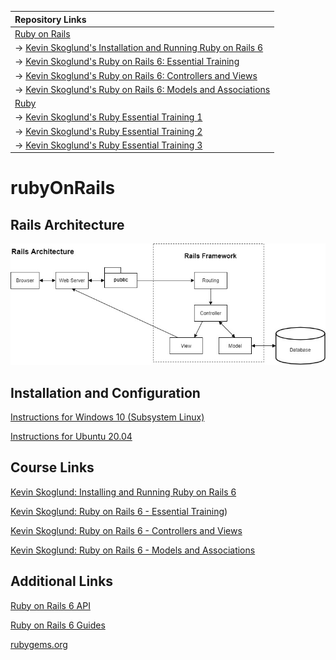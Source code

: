 | Repository Links |
| :--------------- |
| [Ruby on Rails](https://github.com/jcampbell18/rubyOnRails) |
| &#8594; [Kevin Skoglund's Installation and Running Ruby on Rails 6](https://github.com/jcampbell18/rubyOnRails/tree/main/1_Installing_Setup) |
| &#8594; [Kevin Skoglund's Ruby on Rails 6: Essential Training](https://github.com/jcampbell18/rubyOnRails/tree/main/2_RoR_Essential_Training) |
| &#8594; [Kevin Skoglund's Ruby on Rails 6: Controllers and Views](https://github.com/jcampbell18/rubyOnRails/tree/main/3_RoR_Controllers_Views) |
| &#8594; [Kevin Skoglund's Ruby on Rails 6: Models and Associations](https://github.com/jcampbell18/rubyOnRails/tree/main/4_RoR_Models_Associations) |
| [Ruby](https://github.com/jcampbell18/rubyOnRails/tree/main/ruby) |
| &#8594; [Kevin Skoglund's Ruby Essential Training 1](https://github.com/jcampbell18/rubyOnRails/tree/main/ruby/1_The_Basics) |
| &#8594; [Kevin Skoglund's Ruby Essential Training 2](https://github.com/jcampbell18/rubyOnRails/tree/main/ruby/2_EssentialTraining) |
| &#8594; [Kevin Skoglund's Ruby Essential Training 3](https://github.com/jcampbell18/rubyOnRails/tree/main/ruby/3_EssentialTraining) |

# rubyOnRails

## Rails Architecture

![Rails Architecture](https://github.com/jcampbell18/rubyOnRails/blob/main/rails_architecture.jpg)

## Installation and Configuration

[Instructions for Windows 10 (Subsystem Linux)](https://github.com/jcampbell18/rubyOnRails/blob/main/installation.md#windows-10)

[Instructions for Ubuntu 20.04](https://github.com/jcampbell18/rubyOnRails/blob/main/installation.md#ubuntu-2004lts-focal-fossa)


## Course Links

[Kevin Skoglund: Installing and Running Ruby on Rails 6](https://www.linkedin.com/learning/installing-and-running-ruby-on-rails-6/)

[Kevin Skoglund: Ruby on Rails 6 - Essential Training](https://www.linkedin.com/learning/ruby-on-rails-6-essential-training?u=41913900))

[Kevin Skoglund: Ruby on Rails 6 - Controllers and Views](https://www.linkedin.com/learning/ruby-on-rails-6-controllers-and-views?u=41913900)

[Kevin Skoglund: Ruby on Rails 6 - Models and Associations](https://www.linkedin.com/learning/ruby-on-rails-6-essential-training-models-and-associations?u=41913900)

## Additional Links

[Ruby on Rails 6 API](https://api.rubyonrails.org/)

[Ruby on Rails 6 Guides](https://guides.rubyonrails.org/)

[rubygems.org](https://rubygems.org/)
